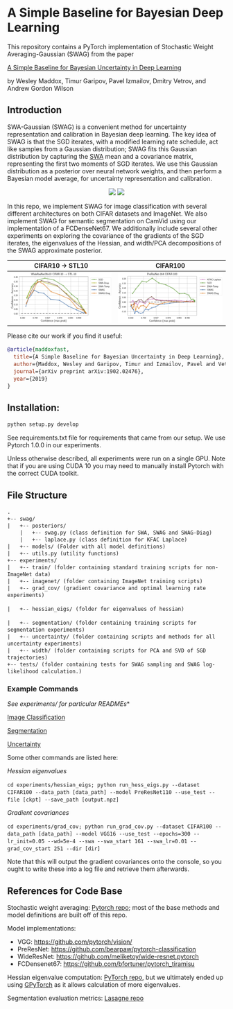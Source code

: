 # A Simple Baseline for Bayesian Deep Learning

This repository contains a PyTorch implementation of Stochastic Weight Averaging-Gaussian (SWAG) from the paper

[A Simple Baseline for Bayesian Uncertainty in Deep Learning](https://arxiv.org/abs/1902.02476)

by Wesley Maddox, Timur Garipov, Pavel Izmailov, Dmitry Vetrov, and Andrew Gordon Wilson

## Introduction

SWA-Gaussian (SWAG) is a convenient method for uncertainty representation and calibration in Bayesian deep learning.
The key idea of SWAG is that the SGD iterates, with a modified learning rate schedule, act like samples from a Gaussian distribution; SWAG fits this Gaussian distribution by capturing the [SWA](https://arxiv.org/abs/1803.05407) mean and a covariance matrix, representing the first two moments of SGD iterates. We use this Gaussian distribution as a posterior over neural network weights, and then perform a Bayesian model average, for uncertainty representation and calibration.

<p align="center">
  <img src="https://user-images.githubusercontent.com/14368801/52224039-09ab0b80-2875-11e9-9c12-c72b88abf4a9.png" width=350>
  <img src="https://user-images.githubusercontent.com/14368801/52224049-0dd72900-2875-11e9-9de8-540ceaae60b3.png" width=350>
</p>


In this repo, we implement SWAG for image classification with several different architectures on both CIFAR datasets and ImageNet. We also implement SWAG for semantic segmentation on CamVid using our implementation of a FCDenseNet67.
We additionally include several other experiments on exploring the covariance of the gradients of the SGD iterates, the eigenvalues of the Hessian, and width/PCA decompositions of the SWAG approximate posterior.

CIFAR10 -> STL10             |  CIFAR100
:-------------------------:|:-------------------------:
![](plots/stl_wrn.jpg)  |  ![](plots/c100_resnet110.jpg)

Please cite our work if you find it useful:
```bibtex
@article{maddoxfast,
  title={A Simple Baseline for Bayesian Uncertainty in Deep Learning},
  author={Maddox, Wesley and Garipov, Timur and Izmailov, Pavel and Vetrov, Dmitry and Wilson, Andrew Gordon},
  journal={arXiv preprint arXiv:1902.02476},
  year={2019}
}
```

## Installation:

```bash
python setup.py develop
```

See requirements.txt file for requirements that came from our setup. We use Pytorch 1.0.0 in our experiments.

Unless otherwise described, all experiments were run on a single GPU. Note that if you are using CUDA 10 you may need to manually install Pytorch with the correct CUDA toolkit.

## File Structure

```
.
+-- swag/
|   +-- posteriors/
    |   +-- swag.py (class definition for SWA, SWAG and SWAG-Diag)
    |   +-- laplace.py (class definition for KFAC Laplace)
|   +-- models/ (Folder with all model definitions)
|   +-- utils.py (utility functions)
+-- experiments/
|   +-- train/ (folder containing standard training scripts for non-ImageNet data)
|   +-- imagenet/ (folder containing ImageNet training scripts)
|   +-- grad_cov/ (gradient covariance and optimal learning rate experiments)      

|   +-- hessian_eigs/ (folder for eigenvalues of hessian)

|   +-- segmentation/ (folder containing training scripts for segmentation experiments)
|   +-- uncertainty/ (folder containing scripts and methods for all uncertainty experiments)
|   +-- width/ (folder containing scripts for PCA and SVD of SGD trajectories)
+-- tests/ (folder containing tests for SWAG sampling and SWAG log-likelihood calculation.)
```

### Example Commands

**See experiments/* for particular READMEs**

[Image Classification](experiments/train/README.md)

[Segmentation](experiments/segmentation/README.md)

[Uncertainty](experiments/uncertainty/README.md)

Some other commands are listed here:

*Hessian eigenvalues*

```cd experiments/hessian_eigs; python run_hess_eigs.py --dataset CIFAR100 --data_path [data_path] --model PreResNet110 --use_test --file [ckpt] --save_path [output.npz] ```

*Gradient covariances*

```cd experiments/grad_cov; python run_grad_cov.py --dataset CIFAR100 --data_path [data_path] --model VGG16 --use_test --epochs=300 --lr_init=0.05 --wd=5e-4 --swa --swa_start 161 --swa_lr=0.01 --grad_cov_start 251 --dir [dir] ```

Note that this will output the gradient covariances onto the console, so you ought to write these into a log file and retrieve them afterwards.

## References for Code Base

Stochastic weight averaging: [Pytorch repo](https://github.com/timgaripov/swa/); most of the base methods and model definitions are built off of this repo.

Model implementations:
  - VGG: https://github.com/pytorch/vision/
  - PreResNet: https://github.com/bearpaw/pytorch-classification
  - WideResNet: https://github.com/meliketoy/wide-resnet.pytorch
  - FCDensenet67: https://github.com/bfortuner/pytorch_tiramisu

Hessian eigenvalue computation: [PyTorch repo](https://github.com/tomgoldstein/loss-landscape), but we ultimately ended up using [GPyTorch](https://gpytorch.ai) as it allows calculation of more eigenvalues.

Segmentation evaluation metrics: [Lasagne repo](https://github.com/SimJeg/FC-DenseNet/blob/master/metrics.py)
